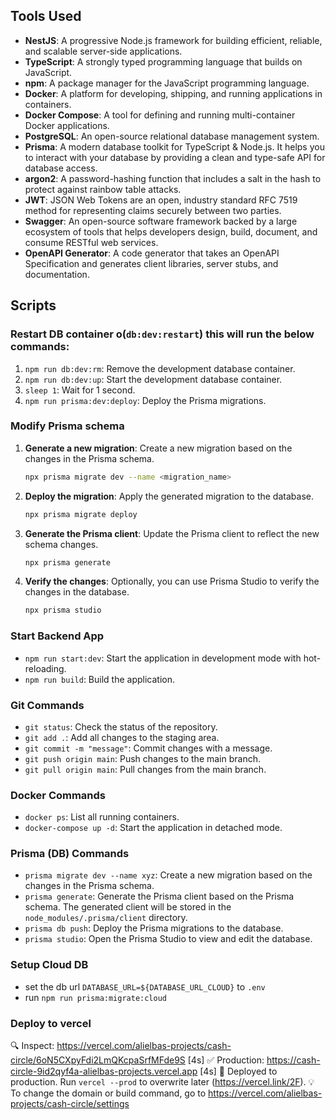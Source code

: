 ## Tools Used

- **NestJS**: A progressive Node.js framework for building efficient, reliable, and scalable server-side applications.
- **TypeScript**: A strongly typed programming language that builds on JavaScript.
- **npm**: A package manager for the JavaScript programming language.
- **Docker**: A platform for developing, shipping, and running applications in containers.
- **Docker Compose**: A tool for defining and running multi-container Docker applications.
- **PostgreSQL**: An open-source relational database management system.
- **Prisma**: A modern database toolkit for TypeScript & Node.js. It helps you to interact with your database by providing a clean and type-safe API for database access.
- **argon2**: A password-hashing function that includes a salt in the hash to protect against rainbow table attacks.
- **JWT**: JSON Web Tokens are an open, industry standard RFC 7519 method for representing claims securely between two parties.
- **Swagger**: An open-source software framework backed by a large ecosystem of tools that helps developers design, build, document, and consume RESTful web services.
- **OpenAPI Generator**: A code generator that takes an OpenAPI Specification and generates client libraries, server stubs, and documentation.

## Scripts

### Restart DB container o(`db:dev:restart`) this will run the below commands:
1. `npm run db:dev:rm`: Remove the development database container.
2. `npm run db:dev:up`: Start the development database container.
3. `sleep 1`: Wait for 1 second.
4. `npm run prisma:dev:deploy`: Deploy the Prisma migrations.

### Modify Prisma schema
1. **Generate a new migration**: Create a new migration based on the changes in the Prisma schema.
   ```bash
   npx prisma migrate dev --name <migration_name>
   ```
2. **Deploy the migration**: Apply the generated migration to the database.
   ```bash
   npx prisma migrate deploy
   ```
3. **Generate the Prisma client**: Update the Prisma client to reflect the new schema changes.
   ```bash
   npx prisma generate
   ```
4. **Verify the changes**: Optionally, you can use Prisma Studio to verify the changes in the database.
   ```bash
   npx prisma studio
   ``` 

### Start Backend App
- `npm run start:dev`: Start the application in development mode with hot-reloading.
- `npm run build`: Build the application.

### Git Commands
- `git status`: Check the status of the repository.
- `git add .`: Add all changes to the staging area.
- `git commit -m "message"`: Commit changes with a message.
- `git push origin main`: Push changes to the main branch.
- `git pull origin main`: Pull changes from the main branch.

### Docker Commands
- `docker ps`: List all running containers.
- `docker-compose up -d`: Start the application in detached mode.

### Prisma (DB) Commands

- `prisma migrate dev --name xyz`: Create a new migration based on the changes in the Prisma schema.
- `prisma generate`: Generate the Prisma client based on the Prisma schema. The generated client will be stored in the `node_modules/.prisma/client` directory.
- `prisma db push`: Deploy the Prisma migrations to the database.
- `prisma studio`: Open the Prisma Studio to view and edit the database.


### Setup Cloud DB
- set the db url `DATABASE_URL=${DATABASE_URL_CLOUD}` to `.env`
- run `npm run prisma:migrate:cloud`


### Deploy to vercel

🔍  Inspect: https://vercel.com/alielbas-projects/cash-circle/6oN5CXpyFdi2LmQKcpaSrfMFde9S [4s]
✅  Production: https://cash-circle-9id2qyf4a-alielbas-projects.vercel.app [4s]
📝  Deployed to production. Run `vercel --prod` to overwrite later (https://vercel.link/2F).
💡  To change the domain or build command, go to https://vercel.com/alielbas-projects/cash-circle/settings